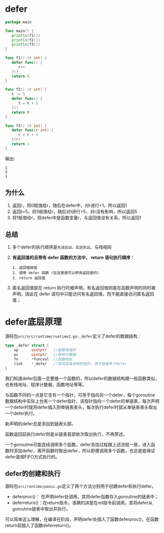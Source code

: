 # defer

```go
package main

func main() {
   println(f1())
   println(f2())
   println(f3())
}

func f1() (r int) {
   defer func() {
      r++
   }()
   return 0
}

func f2() (r int) {
   t := 5
   defer func() {
      t = t + 5
   }()
   return t
}

func f3() (r int) {
   defer func(r int) {
      r = r + 5
   }(r)
   return 1
}
```

输出:

```
1
5
1
```



## 为什么

1. 返回r，将0赋值给r，随后在defer中，对r进行+1，所以返回1
2. 返回t=5，将5赋值给r，随后对t进行+5，对r没有影响，所以返回5
3. 将1赋值给r，但defer中是函数变量r，与返回值没有关系，所以返回1



## 总结

1. 多个defer的执行顺序是`先进后出，后进先出`，与栈相同

2. **有返回值的且带有 defer 函数的方法中， return 语句执行顺序：**

   ```
   1. 返回值赋值
   2. 调用 defer 函数 (在这里是可以修改返回值的)
   3. return 返回值
   ```

3. 匿名返回值是在 return 执行时被声明，有名返回值则是在函数声明的同时被声明，因此在 defer 语句中只能访问有名返回值，而不能直接访问匿名返回值；





# defer底层原理

源码包`src/src/runtime/runtime2.go:_defer`定义了defer的数据结构：

```go
type _defer struct {
    sp      uintptr   //函数栈指针
    pc      uintptr   //程序计数器
    fn      *funcval  //函数地址
    link    *_defer   //指向自身结构的指针，用于链接多个defer
}
```

我们知道defer后面一定要接一个函数的，所以defer的数据结构跟一般函数类似，也有栈地址、程序计数器、函数地址等等。

与函数不同的一点是它含有一个指针，可用于指向另一个defer，每个goroutine数据结构中实际上也有一个defer指针，该指针指向一个defer的单链表，每次声明一个defer时就将defer插入到单链表表头，每次执行defer时就从单链表表头取出一个defer执行。



新声明的defer总是添加到链表头部。

函数返回前执行defer则是从链表首部依次取出执行，不再赘述。

一个goroutine可能连续调用多个函数，defer添加过程跟上述流程一致，进入函数时添加defer，离开函数时取出defer，所以即便调用多个函数，也总是能保证defer是按FIFO方式执行的。



## defer的创建和执行

源码包`src/runtime/panic.go`定义了两个方法分别用于创建defer和执行defer。

- deferproc()： 在声明defer处调用，其将defer函数存入goroutine的链表中；
- deferreturn()：在return指令，准确的讲是在ret指令前调用，其将defer从goroutine链表中取出并执行。

可以简单这么理解，在编译在阶段，声明defer处插入了函数deferproc()，在函数return前插入了函数deferreturn()。

